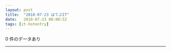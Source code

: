 ```yaml
---
layout: post
title:  "2018-07-23 はてぶIT"
date:   2018-07-23 00:00:52
tags: [it-hotentry]
---
```

0 件のデータあり

<hr>

